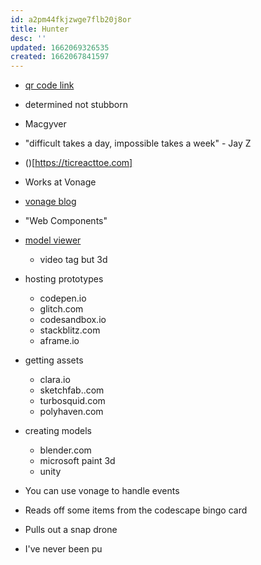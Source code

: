```yaml
---
id: a2pm44fkjzwge7flb20j8or
title: Hunter
desc: ''
updated: 1662069326535
created: 1662067841597
---
```


- [qr code link](https://audience.myslides.page/?id=202209901-cascadiajs)
- determined not stubborn
- Macgyver
- "difficult takes a day, impossible takes a week" - Jay Z
- ()[https://ticreacttoe.com]
- Works at Vonage
- [vonage blog](https://dwane.in/vonage)
- "Web Components"
- [model viewer](https://modelviewer.dev)
    - video tag but 3d

- hosting prototypes
    - codepen.io
    - glitch.com
    - codesandbox.io
    - stackblitz.com
    - aframe.io
- getting assets
    - clara.io
    - sketchfab..com
    - turbosquid.com
    - polyhaven.com
- creating models
    - blender.com
    - microsoft paint 3d
    - unity
- You can use vonage to handle events
- Reads off some items from the codescape bingo card
- Pulls out a snap drone
- I've never been pu
